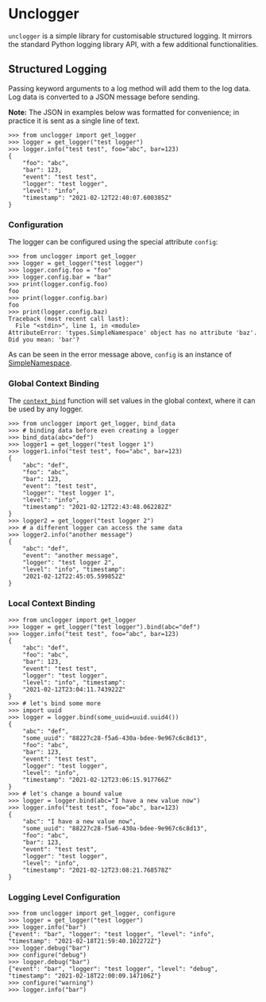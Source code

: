# Unclogger

`unclogger` is a simple library for customisable structured logging. It mirrors the standard Python logging library API, with a few additional functionalities.

## Structured Logging

Passing keyword arguments to a log method will add them to the log data. Log data is converted to a JSON message before sending.

**Note:** The JSON in examples below was formatted for convenience; in practice it is sent as a single line of text.

    >>> from unclogger import get_logger
    >>> logger = get_logger("test logger")
    >>> logger.info("test test", foo="abc", bar=123)
    {
        "foo": "abc", 
        "bar": 123, 
        "event": "test test", 
        "logger": "test logger", 
        "level": "info", 
        "timestamp": "2021-02-12T22:40:07.600385Z"
    }


### Configuration

The logger can be configured using the special attribute `config`:

    >>> from unclogger import get_logger
    >>> logger = get_logger("test logger")
    >>> logger.config.foo = "foo"
    >>> logger.config.bar = "bar"
    >>> print(logger.config.foo)
    foo
    >>> print(logger.config.bar)
    foo
    >>> print(logger.config.baz)
    Traceback (most recent call last):
      File "<stdin>", line 1, in <module>
    AttributeError: 'types.SimpleNamespace' object has no attribute 'baz'. Did you mean: 'bar'?

As can be seen in the error message above, `config` is an instance of [SimpleNamespace](https://docs.python.org/3.10/library/types.html#types.SimpleNamespace).


### Global Context Binding

The [`context_bind`](reference.md#uncloggerloggercontext_bind) function will set values in the global context, where it can be used by any logger.

    >>> from unclogger import get_logger, bind_data
    >>> # binding data before even creating a logger
    >>> bind_data(abc="def")
    >>> logger1 = get_logger("test logger 1")
    >>> logger1.info("test test", foo="abc", bar=123)
    {
        "abc": "def", 
        "foo": "abc", 
        "bar": 123, 
        "event": "test test", 
        "logger": "test logger 1", 
        "level": "info", 
        "timestamp": "2021-02-12T22:43:48.062282Z"
    }
    >>> logger2 = get_logger("test logger 2")
    >>> # a different logger can access the same data
    >>> logger2.info("another message")
    {
        "abc": "def", 
        "event": "another message", 
        "logger": "test logger 2", 
        "level": "info", "timestamp": 
        "2021-02-12T22:45:05.599852Z"
    }

### Local Context Binding

    >>> from unclogger import get_logger
    >>> logger = get_logger("test logger").bind(abc="def")
    >>> logger.info("test test", foo="abc", bar=123)
    {
        "abc": "def", 
        "foo": "abc", 
        "bar": 123, 
        "event": "test test", 
        "logger": "test logger", 
        "level": "info", "timestamp": 
        "2021-02-12T23:04:11.743922Z"
    }
    >>> # let's bind some more
    >>> import uuid
    >>> logger = logger.bind(some_uuid=uuid.uuid4())
    {
        "abc": "def", 
        "some_uuid": "88227c28-f5a6-430a-bdee-9e967c6c8d13",
        "foo": "abc", 
        "bar": 123, 
        "event": "test test", 
        "logger": "test logger", 
        "level": "info", 
        "timestamp": "2021-02-12T23:06:15.917766Z"
    }
    >>> # let's change a bound value
    >>> logger = logger.bind(abc="I have a new value now")
    >>> logger.info("test test", foo="abc", bar=123)
    {
        "abc": "I have a new value now",
        "some_uuid": "88227c28-f5a6-430a-bdee-9e967c6c8d13",
        "foo": "abc",
        "bar": 123,
        "event": "test test",
        "logger": "test logger",
        "level": "info",
        "timestamp": "2021-02-12T23:08:21.768578Z"
    }

### Logging Level Configuration

    >>> from unclogger import get_logger, configure
    >>> logger = get_logger("test logger")
    >>> logger.info("bar")
    {"event": "bar", "logger": "test logger", "level": "info", "timestamp": "2021-02-18T21:59:40.102272Z"}
    >>> logger.debug("bar")
    >>> configure("debug")
    >>> logger.debug("bar")
    {"event": "bar", "logger": "test logger", "level": "debug", "timestamp": "2021-02-18T22:00:09.147106Z"}
    >>> configure("warning")
    >>> logger.info("bar")
